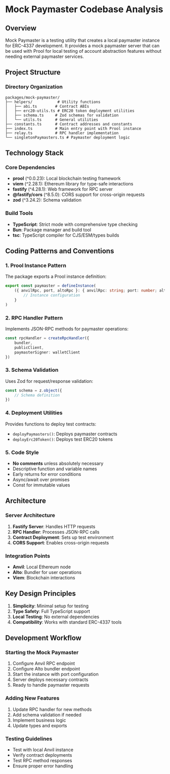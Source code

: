 # Mock Paymaster Codebase Analysis

## Overview

Mock Paymaster is a testing utility that creates a local paymaster instance for ERC-4337 development. It provides a mock paymaster server that can be used with Prool for local testing of account abstraction features without needing external paymaster services.

## Project Structure

### Directory Organization

```
packages/mock-paymaster/
├── helpers/           # Utility functions
│   ├── abi.ts        # Contract ABIs
│   ├── erc20-utils.ts # ERC20 token deployment utilities
│   ├── schema.ts     # Zod schemas for validation
│   └── utils.ts      # General utilities
├── constants.ts      # Contract addresses and constants
├── index.ts          # Main entry point with Prool instance
├── relay.ts          # RPC handler implementation
└── singletonPaymasters.ts # Paymaster deployment logic
```

## Technology Stack

### Core Dependencies

- **prool** (^0.0.23): Local blockchain testing framework
- **viem** (^2.28.1): Ethereum library for type-safe interactions
- **fastify** (^4.28.1): Web framework for RPC server
- **@fastify/cors** (^8.5.0): CORS support for cross-origin requests
- **zod** (^3.24.2): Schema validation

### Build Tools

- **TypeScript**: Strict mode with comprehensive type checking
- **Bun**: Package manager and build tool
- **tsc**: TypeScript compiler for CJS/ESM/types builds

## Coding Patterns and Conventions

### 1. Prool Instance Pattern

The package exports a Prool instance definition:

```typescript
export const paymaster = defineInstance(
    ({ anvilRpc, port, altoRpc }: { anvilRpc: string; port: number; altoRpc: string }) => {
        // Instance configuration
    }
)
```

### 2. RPC Handler Pattern

Implements JSON-RPC methods for paymaster operations:

```typescript
const rpcHandler = createRpcHandler({
    bundler,
    publicClient,
    paymasterSigner: walletClient
})
```

### 3. Schema Validation

Uses Zod for request/response validation:

```typescript
const schema = z.object({
    // Schema definition
})
```

### 4. Deployment Utilities

Provides functions to deploy test contracts:

- `deployPaymasters()`: Deploys paymaster contracts
- `deployErc20Token()`: Deploys test ERC20 tokens

### 5. Code Style

- **No comments** unless absolutely necessary
- Descriptive function and variable names
- Early returns for error conditions
- Async/await over promises
- Const for immutable values

## Architecture

### Server Architecture

1. **Fastify Server**: Handles HTTP requests
2. **RPC Handler**: Processes JSON-RPC calls
3. **Contract Deployment**: Sets up test environment
4. **CORS Support**: Enables cross-origin requests

### Integration Points

- **Anvil**: Local Ethereum node
- **Alto**: Bundler for user operations
- **Viem**: Blockchain interactions

## Key Design Principles

1. **Simplicity**: Minimal setup for testing
2. **Type Safety**: Full TypeScript support
3. **Local Testing**: No external dependencies
4. **Compatibility**: Works with standard ERC-4337 tools

## Development Workflow

### Starting the Mock Paymaster

1. Configure Anvil RPC endpoint
2. Configure Alto bundler endpoint
3. Start the instance with port configuration
4. Server deploys necessary contracts
5. Ready to handle paymaster requests

### Adding New Features

1. Update RPC handler for new methods
2. Add schema validation if needed
3. Implement business logic
4. Update types and exports

### Testing Guidelines

- Test with local Anvil instance
- Verify contract deployments
- Test RPC method responses
- Ensure proper error handling